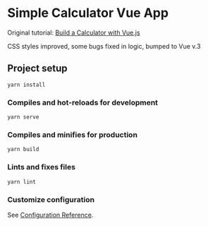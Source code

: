 # Simple Calculator Vue App

Original tutorial: [Build a Calculator with Vue.js](https://www.youtube.com/watch?v=m1_ih43p24s)

CSS styles improved, some bugs fixed in logic, bumped to Vue v.3

## Project setup

```
yarn install
```

### Compiles and hot-reloads for development

```
yarn serve
```

### Compiles and minifies for production

```
yarn build
```

### Lints and fixes files

```
yarn lint
```

### Customize configuration

See [Configuration Reference](https://cli.vuejs.org/config/).
